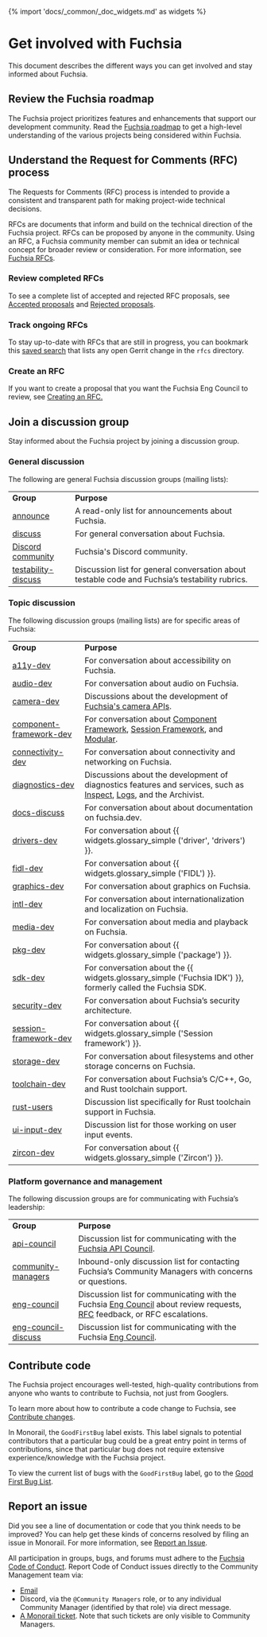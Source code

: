 {% import 'docs/_common/_doc_widgets.md' as widgets %}
# Get involved with Fuchsia

This document describes the different ways you can get involved
and stay informed about Fuchsia.

## Review the Fuchsia roadmap

The Fuchsia project prioritizes features and enhancements that support our
development community. Read the [Fuchsia roadmap](contribute/roadmap/index.md)
to get a high-level understanding of the various projects being considered
within Fuchsia.

## Understand the Request for Comments (RFC) process

The Requests for Comments (RFC) process is intended to provide a consistent and
transparent path for making project-wide technical decisions.

RFCs are documents that inform and build on the technical direction of the
Fuchsia project. RFCs can be proposed by anyone in the community. Using an RFC,
a Fuchsia community member can submit an idea or technical concept for broader
review or consideration. For more information, see [Fuchsia RFCs](contribute/governance/rfcs).

### Review completed RFCs

To see a complete list of accepted and rejected RFC proposals, see [Accepted proposals](contribute/governance/rfcs#accepted)
and [Rejected proposals](contribute/governance/rfcs#rejected).

### Track ongoing RFCs

To stay up-to-date with RFCs that are still in progress, you can bookmark this [saved search](https://fuchsia-review.googlesource.com/q/dir:docs/contribute/governance/rfcs+is:open)
that lists any open Gerrit change in the `rfcs` directory.

### Create an RFC

If you want to create a proposal that you want the Fuchsia Eng Council to
review, see [Creating an RFC.](contribute/governance/rfcs/create_rfc.md)

## Join a discussion group

Stay informed about the Fuchsia project by joining a discussion group.

### General discussion

The following are general Fuchsia discussion groups (mailing lists):

<table>
  <tr>
   <td><strong>Group</strong>
   </td>
   <td><strong>Purpose</strong>
   </td>
  </tr>
  <tr>
   <td><a href="https://groups.google.com/a/fuchsia.dev/g/announce">announce</a>
   </td>
   <td>A read-only list for announcements about Fuchsia.
   </td>
  </tr>
  <tr>
   <td><a href="https://groups.google.com/a/fuchsia.dev/g/discuss">discuss</a>
   </td>
   <td>For general conversation about Fuchsia.
   </td>
  </tr>
  <tr>
   <td><a href="https://discord.gg/pjfYkmbq69">Discord community</a>
   </td>
   <td>Fuchsia's Discord community.
   </td>
  </tr>
  <tr>
   <td><a href="https://groups.google.com/a/fuchsia.dev/g/testability-discuss">testability-discuss</a>
   </td>
   <td>Discussion list for general conversation about testable code and Fuchsia’s testability rubrics.
   </td>
  </tr>
</table>

### Topic discussion

The following discussion groups (mailing lists) are for specific areas of
Fuchsia:

<table>
  <tr>
   <td><strong>Group</strong>
   </td>
   <td><strong>Purpose</strong>
   </td>
  </tr>
  <tr>
   <td><a href="https://groups.google.com/a/fuchsia.dev/g/a11y-dev">a11y-dev</a>
   </td>
   <td>For conversation about accessibility on Fuchsia.
   </td>
  </tr>
  <tr>
   <td><a href="https://groups.google.com/a/fuchsia.dev/g/audio-dev">audio-dev</a>
   </td>
   <td>For conversation about audio on Fuchsia.
   </td>
  </tr>
  <tr>
   <td><a href="https://groups.google.com/a/fuchsia.dev/g/camera-dev">camera-dev</a>
   </td>
   <td>Discussions about the development of <a href="/reference/fidl/fuchsia.camera/index.md">Fuchsia's camera APIs</a>.
   </td>
  </tr>
  <tr>
   <td><a href="https://groups.google.com/a/fuchsia.dev/g/component-framework-dev">component-framework-dev</a>
   </td>
   <td>For conversation about <a href="glossary.md#component-framework">Component Framework</a>,
     <a href="glossary/README.md#session-framework">Session Framework</a>, and
     <a href="development/modular/overview.md">Modular</a>.
   </td>
  </tr>
  <tr>
   <td><a href="https://groups.google.com/a/fuchsia.dev/g/connectivity-dev">connectivity-dev</a>
   </td>
   <td>For conversation about connectivity and networking on Fuchsia.
   </td>
  </tr>
  <tr>
   <td><a href="https://groups.google.com/a/fuchsia.dev/g/diagnostics-dev">diagnostics-dev</a>
   </td>
   <td>
    Discussions about the development of diagnostics features and services, such as
    <a href="development/diagnostics/inspect/README.md">Inspect</a>,
    <a href="concepts/components/diagnostics/logs/README.md">Logs</a>, and the Archivist.
   </td>
  </tr>
  <tr>
   <td><a href="https://groups.google.com/a/fuchsia.dev/g/docs-discuss">docs-discuss</a>
   </td>
   <td>For conversation about about documentation on fuchsia.dev.
   </td>
  </tr>
  <tr>
   <td><a href="https://groups.google.com/a/fuchsia.dev/g/drivers-dev">drivers-dev</a>
   </td>
   <td>For conversation about {{ widgets.glossary_simple ('driver', 'drivers') }}.
   </td>
  </tr>
  <tr>
   <td><a href="https://groups.google.com/a/fuchsia.dev/g/fidl-dev">fidl-dev</a>
   </td>
   <td>For conversation about {{ widgets.glossary_simple ('FIDL') }}.
   </td>
  </tr>
  <tr>
   <td><a href="https://groups.google.com/a/fuchsia.dev/g/graphics-dev">graphics-dev</a>
   </td>
   <td>For conversation about graphics on Fuchsia.
   </td>
  </tr>
  <tr>
   <td><a href="https://groups.google.com/a/fuchsia.dev/g/intl-dev">intl-dev</a>
   </td>
   <td>For conversation about internationalization and localization on Fuchsia.
   </td>
  </tr>
  <tr>
   <td><a href="https://groups.google.com/a/fuchsia.dev/g/media-dev">media-dev</a>
   </td>
   <td>For conversation about media and playback on Fuchsia.
   </td>
  </tr>
  <tr>
   <td><a href="https://groups.google.com/a/fuchsia.dev/g/pkg-dev">pkg-dev</a>
   </td>
   <td>For conversation about {{ widgets.glossary_simple ('package') }}.
   </td>
  </tr>
  <tr>
   <td><a href="https://groups.google.com/a/fuchsia.dev/g/sdk-dev">sdk-dev</a>
   </td>
   <td>For conversation about the {{ widgets.glossary_simple ('Fuchsia IDK') }}, formerly called the Fuchsia SDK.
   </td>
  </tr>
  <tr>
   <td><a href="https://groups.google.com/a/fuchsia.dev/g/security-dev">security-dev</a>
   </td>
   <td>For conversation about Fuchsia’s security architecture.
   </td>
  </tr>
  <tr>
   <td><a href="https://groups.google.com/a/fuchsia.dev/g/session-framework-dev">session-framework-dev</a>
   </td>
   <td>For conversation about {{ widgets.glossary_simple ('Session framework') }}.
   </td>
  </tr>
  <tr>
   <td><a href="https://groups.google.com/a/fuchsia.dev/g/storage-dev">storage-dev</a>
   </td>
   <td>For conversation about filesystems and other storage concerns on Fuchsia.
   </td>
  </tr>
  <tr>
   <td><a href="https://groups.google.com/a/fuchsia.dev/g/toolchain-dev">toolchain-dev</a>
   </td>
   <td>For conversation about Fuchsia’s C/C++, Go, and Rust toolchain support.
   </td>
  </tr>
  <tr>
   <td><a href="https://groups.google.com/a/fuchsia.dev/g/rust-users">rust-users</a>
   </td>
   <td>Discussion list specifically for Rust toolchain support in Fuchsia.
   </td>
  </tr>
  <tr>
   <td><a href="https://groups.google.com/a/fuchsia.dev/g/ui-input-dev">ui-input-dev</a>
   </td>
   <td>Discussion list for those working on user input events.
   </td>
  </tr>
  <tr>
   <td><a href="https://groups.google.com/a/fuchsia.dev/g/zircon-dev">zircon-dev</a>
   </td>
   <td>For conversation about {{ widgets.glossary_simple ('Zircon') }}.
   </td>
  </tr>
</table>

### Platform governance and management

The following discussion groups are for communicating with
Fuchsia’s leadership:

<table>
  <tr>
   <td><strong>Group</strong>
   </td>
   <td><strong>Purpose</strong>
   </td>
  </tr>
  <tr>
   <td><a href="https://groups.google.com/a/fuchsia.dev/g/api-council">api-council</a>
   </td>
   <td>Discussion list for communicating with the <a href="contribute/governance/api_council.md">Fuchsia API Council</a>.
   </td>
  </tr>
  <tr>
   <td><a href="https://groups.google.com/a/fuchsia.dev/g/community-managers">community-managers</a>
   </td>
   <td>Inbound-only discussion list for contacting Fuchsia’s Community Managers with concerns or questions.
   </td>
  </tr>
  <tr>
   <td><a href="https://groups.google.com/a/fuchsia.dev/g/eng-council">eng-council</a>
   </td>
   <td>Discussion list for communicating with the Fuchsia <a href="contribute/governance/eng_council.md">Eng Council</a> about review requests, <a href="contribute/governance/rfcs.md">RFC</a> feedback, or RFC escalations.
   </td>
  </tr>
  <tr>
   <td><a href="https://groups.google.com/a/fuchsia.dev/g/eng-council-discuss">eng-council-discuss</a>
   </td>
   <td>Discussion list for communicating with the Fuchsia <a href="contribute/governance/eng_council.md">Eng Council</a>.
   </td>
  </tr>
</table>

## Contribute code

The Fuchsia project encourages well-tested, high-quality contributions from
anyone who wants to contribute to Fuchsia, not just from Googlers.

To learn more about how to contribute a code change to Fuchsia,
see [Contribute changes](development/source_code/contribute_changes.md).

In Monorail, the `GoodFirstBug` label exists. This label signals to potential
contributors that a particular bug could be a great entry point in terms of
contributions, since that particular bug does not require extensive
experience/knowledge with the Fuchsia project.

To view the current list of bugs with the `GoodFirstBug` label, go to the
[Good First Bug List](https://bugs.fuchsia.dev/p/fuchsia/issues/list?q=label%3AGoodFirstBug).

## Report an issue

Did you see a line of documentation or code that you think needs to be improved?
You can help get these kinds of concerns resolved by filing an issue in Monorail.
For more information, see [Report an Issue](contribute/report-issue.md).

All participation in groups, bugs, and forums must adhere to the
[Fuchsia Code of Conduct](/CODE_OF_CONDUCT.md).
Report Code of Conduct issues directly to the Community Management team via:

 * [Email](mailto:community-managers@fuchsia.dev)
 * Discord, via the `@Community Managers` role,
   or to any individual Community Manager (identified by that role) via direct message.
 * [A Monorail ticket](https://bugs.fuchsia.dev/p/fuchsia/templates/detail?saved=1&template=Report%20Community%20Abuse&ts=1605208884).
   Note that such tickets are only visible to Community Managers.